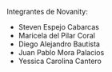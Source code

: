 Integrantes de Novanity:

- Steven Espejo Cabarcas
- Maricela del Pilar Coral
- Diego Alejandro Bautista
- Juan Pablo Mora Palacios
- Yessica Carolina Cantero